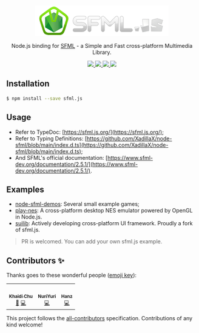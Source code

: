 <p align="center">
  <img src="https://github.com/XadillaX/node-sfml/blob/main/assets/sfml.js.png?raw=true" />
</p>

<p align="center">
Node.js binding for <a href="https://www.sfml-dev.org/">SFML</a> - a Simple and Fast cross-platform Multimedia Library.
</p>

<p align="center">
<a href="https://www.npmjs.org/package/sfml.js">
  <img src="http://img.shields.io/npm/v/sfml.js.svg?style=for-the-badge&colorA=FF7800&colorB=CC5600&label=NPM" />
</a>
<a href="https://www.npmjs.org/package/sfml.js">
  <img src="http://img.shields.io/npm/dm/sfml.js.svg?style=for-the-badge&colorA=5DDB61&colorB=4BC74F&label=DOWNLOADS" />
</a>
<!-- [![License](https://img.shields.io/npm/l/sfml.js.svg?style=flat)](https://www.npmjs.org/package/sfml.js) -->
<!-- ALL-CONTRIBUTORS-BADGE:START - Do not remove or modify this section -->
<a href="#contributors-"><img src="https://img.shields.io/badge/3-ALL%20CONTRIBUTORS?style=for-the-badge&colorA=FF69b4&colorB=cc47a4&label=ALL%20CONTRIBUTORS" />
<!-- ALL-CONTRIBUTORS-BADGE:END -->
<a href="https://github.com/XadillaX/node-sfml">
  <img src="https://img.shields.io/github/stars/XadillaX/node-sfml.svg?style=for-the-badge&colorA=FBBD30&colorB=F2AA08&label=STAR" />
</a>
</p>

## Installation

```bash
$ npm install --save sfml.js
```

## Usage

- Refer to TypeDoc: [https://sfml.js.org/](https://sfml.js.org/);
- Refer to Typing Definitions: [https://github.com/XadillaX/node-sfml/blob/main/index.d.ts](https://github.com/XadillaX/node-sfml/blob/main/index.d.ts);
- And SFML's official documentation: [https://www.sfml-dev.org/documentation/2.5.1/](https://www.sfml-dev.org/documentation/2.5.1/).

## Examples

+ [node-sfml-demos](https://github.com/XadillaX/node-sfml-demos): Several small example games;
+ [play-nes](https://github.com/XadillaX/play-nes): A cross-platform desktop NES emulator powered by OpenGL in Node.js.
+ [suilib](https://github.com/dot-six/suilib): Actively developing cross-platform UI framework. Proudly a fork of sfml.js.

> PR is welcomed. You can add your own sfml.js example.

## Contributors ✨

Thanks goes to these wonderful people ([emoji key](https://allcontributors.org/docs/en/emoji-key)):

<!-- ALL-CONTRIBUTORS-LIST:START - Do not remove or modify this section -->
<!-- prettier-ignore-start -->
<!-- markdownlint-disable -->
<table>
  <tr>
    <td align="center"><a href="https://xcoder.in/"><img src="https://avatars.githubusercontent.com/u/2842176?v=4?s=100" width="100px;" alt=""/><br /><sub><b>Khaidi Chu</b></sub></a><br /><a href="#maintenance-XadillaX" title="Maintenance">🚧</a> <a href="https://github.com/XadillaX/node-sfml/commits?author=XadillaX" title="Code">💻</a></td>
    <td align="center"><a href="https://pokemonworkshop.com/forum"><img src="https://avatars.githubusercontent.com/u/7335788?v=4?s=100" width="100px;" alt=""/><br /><sub><b>NuriYuri</b></sub></a><br /><a href="https://github.com/XadillaX/node-sfml/commits?author=NuriYuri" title="Code">💻</a></td>
    <td align="center"><a href="https://godot.id"><img src="https://avatars.githubusercontent.com/u/40712686?v=4?s=100" width="100px;" alt=""/><br /><sub><b>Hanz</b></sub></a><br /><a href="https://github.com/XadillaX/node-sfml/commits?author=HanzCEO" title="Code">💻</a></td>
  </tr>
</table>

<!-- markdownlint-restore -->
<!-- prettier-ignore-end -->

<!-- ALL-CONTRIBUTORS-LIST:END -->

This project follows the [all-contributors](https://github.com/all-contributors/all-contributors) specification. Contributions of any kind welcome!
